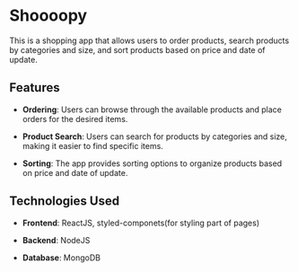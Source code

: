 # Shoooopy

This is a shopping app that allows users to order products, search products by categories and size, and sort products based on price and date of update.

## Features

- **Ordering**: Users can browse through the available products and place orders for the desired items.

- **Product Search**: Users can search for products by categories and size, making it easier to find specific items.

- **Sorting**: The app provides sorting options to organize products based on price and date of update.

## Technologies Used

- **Frontend**: ReactJS, styled-componets(for styling part of pages)

- **Backend**: NodeJS

- **Database**: MongoDB
